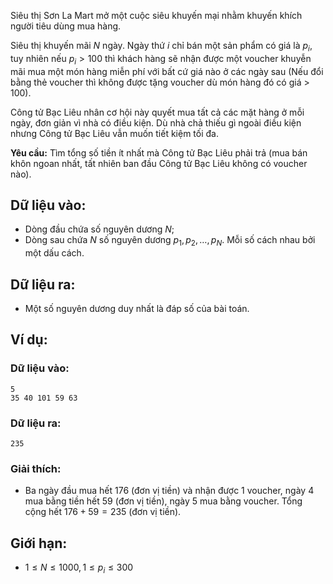 Siêu thị Sơn La Mart mở một cuộc siêu khuyến mại nhằm khuyến khích người tiêu dùng mua hàng.

Siêu thị khuyến mãi $N$ ngày. Ngày thứ $i$ chỉ bán một sản phẩm có giá là $p_i$, tuy nhiên nếu $p_i > 100$ thì khách hàng sẽ nhận được một voucher khuyễn mãi mua một món hàng miễn phí với bất cứ giá nào ở các ngày sau (Nếu đổi bằng thẻ voucher thì không được tặng voucher dù món hàng đó có giá > $100$).

Công tử Bạc Liêu nhân cơ hội này quyết mua tất cả các mặt hàng ở mỗi ngày, đơn giản vì nhà có điều kiện. Dù nhà chả thiếu gì ngoài điều kiện nhưng Công tử Bạc Liêu vẫn muốn tiết kiệm tối đa.

**Yêu cầu:** Tìm tổng số tiền ít nhất mà Công tử Bạc Liêu phải trả (mua bán khôn ngoan nhất, tất nhiên ban đầu Công tử Bạc Liêu không có voucher nào).

## Dữ liệu vào:
- Dòng đầu chứa số nguyên dương $N$;
- Dòng sau chứa $N$ số nguyên dương $p_1, p_2, …, p_N$. Mỗi số cách nhau bởi một dấu cách.

## Dữ liệu ra:
- Một số nguyên dương duy nhất là đáp số của bài toán.

## Ví dụ:
### Dữ liệu vào:
```
5
35 40 101 59 63
```

### Dữ liệu ra:
```
235
```

### Giải thích:
- Ba ngày đầu mua hết $176$ (đơn vị tiền) và nhận được $1$ voucher, ngày $4$ mua bằng tiền hết $59$ (đơn vị tiền), ngày $5$ mua bằng voucher. Tổng cộng hết $176 + 59 = 235$ (đơn vị tiền).

## Giới hạn:
- $1 ≤ N ≤ 1000, 1 ≤ p_i ≤ 300$